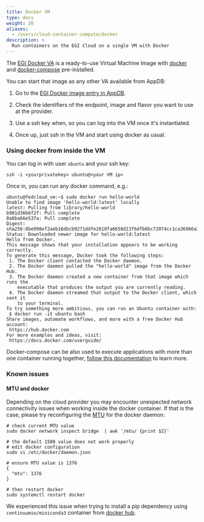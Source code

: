 ```yaml
---
title: Docker VM
type: docs
weight: 20
aliases:
  - /users/cloud-container-compute/docker
description: >
  Run containers on the EGI Cloud on a single VM with Docker
---
```


The
[EGI Docker VA](https://appdb.egi.eu/store/vappliance/egi.docker.ubuntu.16.04)
is a ready-to-use Virtual Machine Image with [docker](https://www.docker.com/)
and [docker-compose](https://docs.docker.com/compose/) pre-installed.

You can start that image as any other VA available from AppDB:

1. Go to the
   [EGI Docker image entry in AppDB](https://appdb.egi.eu/store/vappliance/egi.docker.ubuntu.16.04).

1. Check the identifiers of the endpoint, image and flavor you want to use at
   the provider.

1. Use a ssh key when, so you can log into the VM once it\'s instantiated.

1. Once up, just ssh in the VM and start using docker as usual.

### Using docker from inside the VM

You can log in with user `ubuntu` and your ssh key:

```shell
ssh -i <yourprivatekey> ubuntu@<your VM ip>
```

Once in, you can run any docker command, e.g.:

```shell
ubuntu@fedcloud_vm:~$ sudo docker run hello-world
Unable to find image 'hello-world:latest' locally
latest: Pulling from library/hello-world
b901d36b6f2f: Pull complete
0a6ba66e537a: Pull complete
Digest: sha256:8be990ef2aeb16dbcb9271ddfe2610fa6658d13f6dfb8bc72074cc1ca36966a7
Status: Downloaded newer image for hello-world:latest
Hello from Docker.
This message shows that your installation appears to be working correctly.
To generate this message, Docker took the following steps:
 1. The Docker client contacted the Docker daemon.
 2. The Docker daemon pulled the "hello-world" image from the Docker Hub.
 3. The Docker daemon created a new container from that image which runs the
    executable that produces the output you are currently reading.
 4. The Docker daemon streamed that output to the Docker client, which sent it
    to your terminal.
To try something more ambitious, you can run an Ubuntu container with:
 $ docker run -it ubuntu bash
Share images, automate workflows, and more with a free Docker Hub account:
 https://hub.docker.com
For more examples and ideas, visit:
 https://docs.docker.com/userguide/
```

Docker-compose can be also used to execute applications with more than one
container running together,
[follow this documentation](https://docs.docker.com/compose/) to learn more.

### Known issues

#### MTU and docker

Depending on the cloud provider you may encounter unexpected network
connectivity issues when working inside the docker container. If that is
the case, please try reconfiguring the
[MTU](https://en.wikipedia.org/wiki/Maximum_transmission_unit)
for the docker daemon:

```shell
# check current MTU value
sudo docker network inspect bridge  | awk '/mtu/ {print $2}'

# the default 1500 value does not work properly
# edit docker configuration
sudo vi /etc/docker/daemon.json

# ensure MTU value is 1376
{
  "mtu": 1376
}

# then restart docker
sudo systemctl restart docker
```

We experienced this issue when trying to install a pip dependency using
`continuumio/miniconda3` container from
[docker hub](https://hub.docker.com/r/continuumio/miniconda3).
